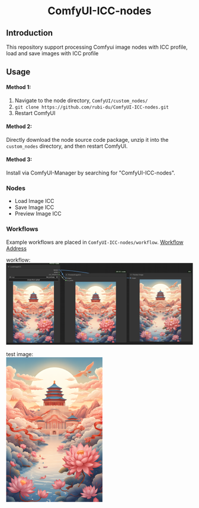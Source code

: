 <h1 align="center">ComfyUI-ICC-nodes </h1>  

  
## Introduction  
This repository support processing Comfyui image nodes with ICC profile, load and save images with ICC profile

## Usage  

#### Method 1:  
  
1. Navigate to the node directory, `ComfyUI/custom_nodes/`  
2. `git clone https://github.com/rubi-du/ComfyUI-ICC-nodes.git`  
3. Restart ComfyUI  
  
#### Method 2:  
Directly download the node source code package, unzip it into the `custom_nodes` directory, and then restart ComfyUI.  
  
#### Method 3:  
Install via ComfyUI-Manager by searching for "ComfyUI-ICC-nodes". 


### Nodes
- Load Image ICC
- Save Image ICC
- Preview Image ICC


### Workflows 
Example workflows are placed in `ComfyUI-ICC-nodes/workflow`.
[Workflow Address](./workflow/image.json) 
 
workflow:
![plot](./assets/image.png) 

test image:<br>
<img src="./assets/test_icc.png" alt="描述" width="260">
